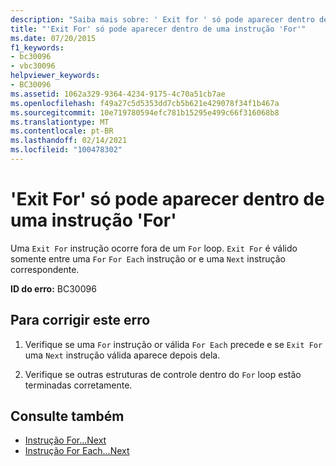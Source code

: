 ```yaml
---
description: "Saiba mais sobre: ' Exit for ' só pode aparecer dentro de uma instrução ' for '"
title: "'Exit For' só pode aparecer dentro de uma instrução 'For'"
ms.date: 07/20/2015
f1_keywords:
- bc30096
- vbc30096
helpviewer_keywords:
- BC30096
ms.assetid: 1062a329-9364-4234-9175-4c70a51cb7ae
ms.openlocfilehash: f49a27c5d5353dd7cb5b621e429078f34f1b467a
ms.sourcegitcommit: 10e719780594efc781b15295e499c66f316068b8
ms.translationtype: MT
ms.contentlocale: pt-BR
ms.lasthandoff: 02/14/2021
ms.locfileid: "100478302"
---
```

# <a name="exit-for-can-only-appear-inside-a-for-statement"></a>'Exit For' só pode aparecer dentro de uma instrução 'For'

Uma `Exit For` instrução ocorre fora de um `For` loop. `Exit For` é válido somente entre uma `For` `For Each` instrução or e uma `Next` instrução correspondente.  
  
 **ID do erro:** BC30096  
  
## <a name="to-correct-this-error"></a>Para corrigir este erro  
  
1. Verifique se uma `For` instrução or válida `For Each` precede e se `Exit For` uma `Next` instrução válida aparece depois dela.  
  
2. Verifique se outras estruturas de controle dentro do `For` loop estão terminadas corretamente.  
  
## <a name="see-also"></a>Consulte também

- [Instrução For...Next](../language-reference/statements/for-next-statement.md)
- [Instrução For Each...Next](../language-reference/statements/for-each-next-statement.md)
